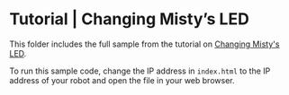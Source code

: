 # Tutorial | Changing Misty’s LED

This folder includes the full sample from the tutorial on [Changing Misty's LED](https://docs.mistyrobotics.com/coding/using-remote-commands/tutorials/#changing-misty-s-le). 

To run this sample code, change the IP address in `index.html` to the IP address of your robot and open the file in your web browser.